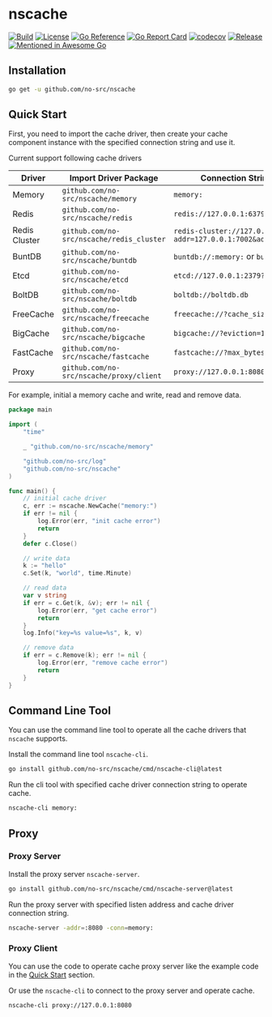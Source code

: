 # nscache

[![Build](https://img.shields.io/github/actions/workflow/status/no-src/nscache/go.yml?branch=main)](https://github.com/no-src/nscache/actions)
[![License](https://img.shields.io/github/license/no-src/nscache)](https://github.com/no-src/nscache/blob/main/LICENSE)
[![Go Reference](https://pkg.go.dev/badge/github.com/no-src/nscache.svg)](https://pkg.go.dev/github.com/no-src/nscache)
[![Go Report Card](https://goreportcard.com/badge/github.com/no-src/nscache)](https://goreportcard.com/report/github.com/no-src/nscache)
[![codecov](https://codecov.io/gh/no-src/nscache/branch/main/graph/badge.svg?token=ol5hru7WCf)](https://codecov.io/gh/no-src/nscache)
[![Release](https://img.shields.io/github/v/release/no-src/nscache)](https://github.com/no-src/nscache/releases)
[![Mentioned in Awesome Go](https://awesome.re/mentioned-badge.svg)](https://github.com/avelino/awesome-go)

## Installation

```bash
go get -u github.com/no-src/nscache
```

## Quick Start

First, you need to import the cache driver, then create your cache component instance with the specified connection
string and use it.

Current support following cache drivers

| Driver        | Import Driver Package                     | Connection String Example                                                |
|---------------|-------------------------------------------|--------------------------------------------------------------------------|
| Memory        | `github.com/no-src/nscache/memory`        | `memory:`                                                                |
| Redis         | `github.com/no-src/nscache/redis`         | `redis://127.0.0.1:6379`                                                 |
| Redis Cluster | `github.com/no-src/nscache/redis_cluster` | `redis-cluster://127.0.0.1:7001?addr=127.0.0.1:7002&addr=127.0.0.1:7003` |
| BuntDB        | `github.com/no-src/nscache/buntdb`        | `buntdb://:memory:` or `buntdb://buntdb.db`                              |
| Etcd          | `github.com/no-src/nscache/etcd`          | `etcd://127.0.0.1:2379?dial_timeout=5s`                                  |
| BoltDB        | `github.com/no-src/nscache/boltdb`        | `boltdb://boltdb.db`                                                     |
| FreeCache     | `github.com/no-src/nscache/freecache`     | `freecache://?cache_size=50mib`                                          |
| BigCache      | `github.com/no-src/nscache/bigcache`      | `bigcache://?eviction=10m`                                               |
| FastCache     | `github.com/no-src/nscache/fastcache`     | `fastcache://?max_bytes=50mib`                                           |
| Proxy         | `github.com/no-src/nscache/proxy/client`  | `proxy://127.0.0.1:8080`                                                 |

For example, initial a memory cache and write, read and remove data.

```go
package main

import (
	"time"

	_ "github.com/no-src/nscache/memory"

	"github.com/no-src/log"
	"github.com/no-src/nscache"
)

func main() {
	// initial cache driver
	c, err := nscache.NewCache("memory:")
	if err != nil {
		log.Error(err, "init cache error")
		return
	}
	defer c.Close()

	// write data
	k := "hello"
	c.Set(k, "world", time.Minute)

	// read data
	var v string
	if err = c.Get(k, &v); err != nil {
		log.Error(err, "get cache error")
		return
	}
	log.Info("key=%s value=%s", k, v)

	// remove data
	if err = c.Remove(k); err != nil {
		log.Error(err, "remove cache error")
		return
	}
}
```

## Command Line Tool

You can use the command line tool to operate all the cache drivers that `nscache` supports.

Install the command line tool `nscache-cli`.

```bash
go install github.com/no-src/nscache/cmd/nscache-cli@latest
```

Run the cli tool with specified cache driver connection string to operate cache.

```bash
nscache-cli memory:
```

## Proxy

### Proxy Server

Install the proxy server `nscache-server`.

```bash
go install github.com/no-src/nscache/cmd/nscache-server@latest
```

Run the proxy server with specified listen address and cache driver connection string.

```bash
nscache-server -addr=:8080 -conn=memory:
```

### Proxy Client

You can use the code to operate cache proxy server like the example code in the [Quick Start](#quick-start) section.

Or use the `nscache-cli` to connect to the proxy server and operate cache.

```bash
nscache-cli proxy://127.0.0.1:8080
```